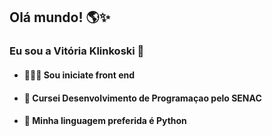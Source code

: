 ## Olá mundo! 🌎✨

### Eu sou a Vitória Klinkoski 💖

* #### 👩🏽‍💻 Sou iniciate front end
* #### 📑 Cursei Desenvolvimento de Programaçao pelo SENAC
* #### 👾 Minha linguagem preferida é Python
